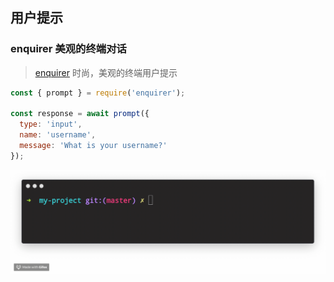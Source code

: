 ## 用户提示

### enquirer 美观的终端对话

> [enquirer](https://github.com/enquirer/enquirer) 时尚，美观的终端用户提示

```jsx
const { prompt } = require('enquirer');

const response = await prompt({
  type: 'input',
  name: 'username',
  message: 'What is your username?'
});
```

![enquirer-example.gif](../../../../static/img/enquirer-example.gif)